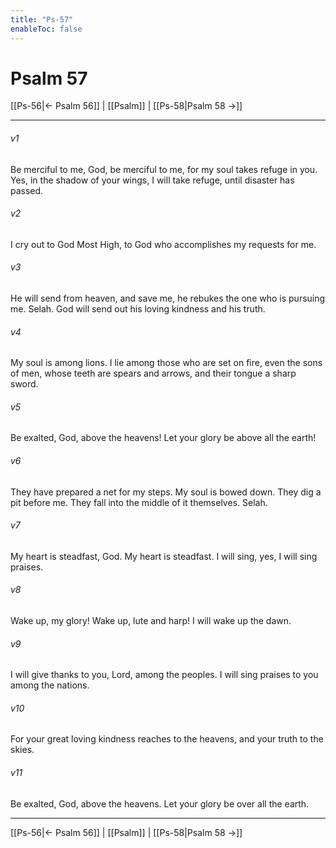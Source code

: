 ```yaml
---
title: "Ps-57"
enableToc: false
---
```

# Psalm 57

[[Ps-56|← Psalm 56]] | [[Psalm]] | [[Ps-58|Psalm 58 →]]
***



###### v1 
Be merciful to me, God, be merciful to me, for my soul takes refuge in you. Yes, in the shadow of your wings, I will take refuge, until disaster has passed. 

###### v2 
I cry out to God Most High, to God who accomplishes my requests for me. 

###### v3 
He will send from heaven, and save me, he rebukes the one who is pursuing me. Selah. God will send out his loving kindness and his truth. 

###### v4 
My soul is among lions. I lie among those who are set on fire, even the sons of men, whose teeth are spears and arrows, and their tongue a sharp sword. 

###### v5 
Be exalted, God, above the heavens! Let your glory be above all the earth! 

###### v6 
They have prepared a net for my steps. My soul is bowed down. They dig a pit before me. They fall into the middle of it themselves. Selah. 

###### v7 
My heart is steadfast, God. My heart is steadfast. I will sing, yes, I will sing praises. 

###### v8 
Wake up, my glory! Wake up, lute and harp! I will wake up the dawn. 

###### v9 
I will give thanks to you, Lord, among the peoples. I will sing praises to you among the nations. 

###### v10 
For your great loving kindness reaches to the heavens, and your truth to the skies. 

###### v11 
Be exalted, God, above the heavens. Let your glory be over all the earth.

***
[[Ps-56|← Psalm 56]] | [[Psalm]] | [[Ps-58|Psalm 58 →]]
